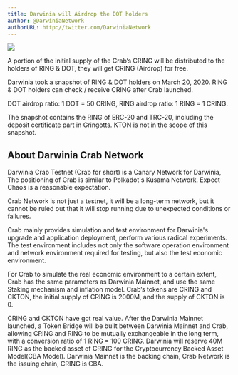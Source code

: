 ```yaml
---
title: Darwinia will Airdrop the DOT holders
author: @DarwiniaNetwork
authorURL: http://twitter.com/DarwiniaNetwork
---
```


![](assets/2020-03-23-crab-airdrop-snapshot-1.png)

A portion of the initial supply of the Crab‘s CRING will be distributed to the holders of RING & DOT, they will get CRING (Airdrop) for free.

Darwinia took a snapshot of RING & DOT holders on March 20, 2020. RING & DOT holders can check / receive CRING after Crab launched.

<!--truncate-->

DOT airdrop ratio: 1 DOT = 50 CRING, RING airdrop ratio: 1 RING = 1 CRING.

The snapshot contains the RING of ERC-20 and TRC-20, including the deposit certificate part in Gringotts. KTON is not in the scope of this snapshot.

## About Darwinia Crab Network

Darwinia Crab Testnet (Crab for short) is a Canary Network for Darwinia, The positioning of Crab is similar to Polkadot's Kusama Network. Expect Chaos is a reasonable expectation.

Crab Network is not just a testnet, it will be a long-term network, but it cannot be ruled out that it will stop running due to unexpected conditions or failures.

Crab mainly provides simulation and test environment for Darwinia's upgrade and application deployment, perform various radical experiments. The test environment includes not only the software operation environment and network environment required for testing, but also the test economic environment.

For Crab to simulate the real economic environment to a certain extent, Crab has the same parameters as Darwinia Mainnet, and use the same Staking mechanism and inflation model. Crab’s tokens are CRING and CKTON, the initial supply of CRING is 2000M, and the supply of CKTON is 0.

CRING and CKTON have got real value. After the Darwinia Mainnet launched, a Token Bridge will be built between Darwinia Mainnet and Crab, allowing CRING and RING to be mutually exchangeable in the long term, with a conversion ratio of 1 RING = 100 CRING. Darwinia will reserve 40M RING as the backed asset of CRING for the Cryptocurrency Backed Asset Model(CBA Model). Darwinia Mainnet is the backing chain, Crab Network is the issuing chain, CRING is CBA.
